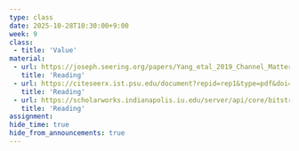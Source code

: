 ```yaml
---
type: class
date: 2025-10-28T10:30:00+9:00
week: 9
class:
 - title: 'Value'
material:
 - url: https://joseph.seering.org/papers/Yang_etal_2019_Channel_Matters.pdf
   title: 'Reading'
 - url: https://citeseerx.ist.psu.edu/document?repid=rep1&type=pdf&doi=48bb45bfa908e0ea1fbbbc5f66c52b7108e15190
   title: 'Reading'
 - url: https://scholarworks.indianapolis.iu.edu/server/api/core/bitstreams/e2f5cc35-b60c-488c-9e4e-3cf107cb3b80/content
   title: 'Reading'
assignment:
hide_time: true
hide_from_announcements: true
---
```

